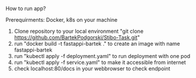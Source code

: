 How to run app?

Prerequirments:
Docker, k8s on your machine

1. Clone repository to your local environment "git clone https://github.com/BartekPodgorski/Stibo-Task.git"
2. run "docker build -t fastappi-bartek ." to create an image with name fastappi-bartek
3. run "kubectl apply -f deployment.yaml" to run deployment with one pod
4. run "kubectl apply -f service.yaml" to make it accessible from internet
5. check localhost:80/docs in your webbrowser to check endpoint